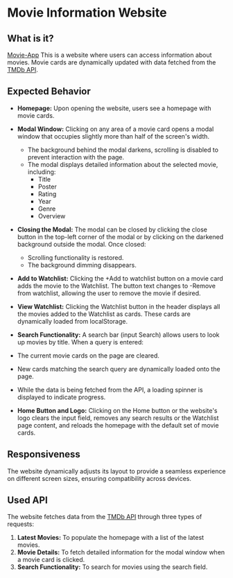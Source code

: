 # Movie Information Website

## What is it?

[Movie-App](https://alitha1576.github.io/final-project/index.html)
This is a website where users can access information about movies. Movie cards are dynamically updated with data fetched from the [TMDb API](https://api.themoviedb.org).

## Expected Behavior

- **Homepage:** Upon opening the website, users see a homepage with movie cards. 
- **Modal Window:** Clicking on any area of a movie card opens a modal window that occupies slightly more than half of the screen's width. 
  - The background behind the modal darkens, scrolling is disabled to prevent interaction with the page.
  - The modal displays detailed information about the selected movie, including:
    - Title
    - Poster
    - Rating
    - Year
    - Genre
    - Overview
- **Closing the Modal:** The modal can be closed by clicking the close button in the top-left corner of the modal or by clicking on the darkened background outside the modal. Once closed:
  - Scrolling functionality is restored.
  - The background dimming disappears.
- **Add to Watchlist:** Clicking the +Add to watchlist button on a movie card adds the movie to the Watchlist. The button text changes to -Remove from watchlist, allowing the user to remove the movie if desired.
- **View Watchlist:** Clicking the Watchlist button in the header displays all the movies added to the Watchlist as cards. These cards are dynamically loaded from localStorage.

- **Search Functionality:** A search bar (input Search) allows users to look up movies by title.
When a query is entered:
- The current movie cards on the page are cleared.
- New cards matching the search query are dynamically loaded onto the page.
- While the data is being fetched from the API, a loading spinner is displayed to indicate progress.

- **Home Button and Logo:**  Clicking on the Home button or the website's logo clears the input field, removes any search results or the Watchlist page content, and reloads the homepage with the default set of movie cards.


## Responsiveness

The website dynamically adjusts its layout to provide a seamless experience on different screen sizes, ensuring compatibility across devices.

## Used API

The website fetches data from the [TMDb API](https://api.themoviedb.org) through three types of requests:
1. **Latest Movies:** To populate the homepage with a list of the latest movies.
2. **Movie Details:** To fetch detailed information for the modal window when a movie card is clicked.
3. **Search Functionality:** To search for movies using the search field.


